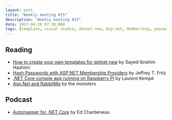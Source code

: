 ```yaml
---
layout: post
title: "Weekly meeting #15"
description: "Weekly meeting #15"
date: 2017-04-10 07:30:000
tags: [template, visual studio, dotnet new, Asp.net, Membership, password, RabbitMq, Automapper, .Net Core]
--- 
```

 
## Reading
 
* [How to create your own templates for dotnet new](https://blogs.msdn.microsoft.com/dotnet/2017/04/02/how-to-create-your-own-templates-for-dotnet-new/) by Sayed Ibrahim Hashimi
* [Hash Passwords with ASP.NET Membership Providers](https://blogs.msdn.microsoft.com/webdev/2017/03/31/hash-passwords-with-asp-net-membership-providers/) by Jeffrey T. Fritz
* [.NET Core console app running on Raspberry Pi](http://laurentkempe.com/2017/04/03/Dotnet-Core-app-running-on-raspberry-pi/) by Laurent Kempé
* [Asp.Net and RabbitMq](https://aspnetmonsters.com/2017/03/monsters-weekly/ep96/) by the monsters

## Podcast

* [Automapper for .NET Core](http://developer.telerik.com/content-types/podcast/automapper-net-core/) by Ed Charbeneau